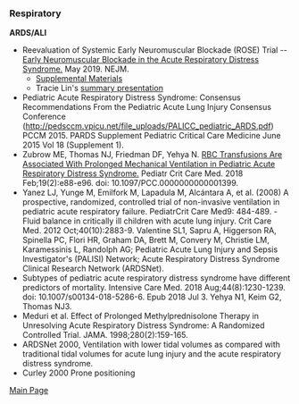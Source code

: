 ### Respiratory

<b>ARDS/ALI</b>
- Reevaluation of Systemic Early Neuromuscular Blockade (ROSE) Trial -- <a href = "ROSE_EarlyNMB_ARDS_NEJMoa1901686.pdf"> Early Neuromuscular Blockade in the Acute Respiratory Distress Syndrome.</a> May 2019. NEJM.
    - <a href="ROSE2019%20-%20Supplement.pdf">Supplemental Materials </a>
    - Tracie Lin's <a href="ROSE_NEJM2019_TLin_190531.pdf"> summary presentation</a>
- Pediatric Acute Respiratory Distress Syndrome: Consensus Recommendations From the Pediatric Acute Lung Injury Consensus Conference (http://pedsccm.vpicu.net/file_uploads/PALICC_pediatric_ARDS.pdf) PCCM 2015.
PARDS Supplement Pediatric Critical Care Medicine June 2015 Vol 18 (Supplement 1).
- Zubrow ME, Thomas NJ, Friedman DF, Yehya N. <a href="https://www.ncbi.nlm.nih.gov/pubmed/29194281">RBC Transfusions Are Associated With Prolonged Mechanical Ventilation in Pediatric Acute Respiratory Distress Syndrome.</a> Pediatr Crit Care Med. 2018 Feb;19(2):e88-e96. doi: 10.1097/PCC.0000000000001399.
- Yanez LJ, Yunge M, Emilfork M, Lapadula M, Alcántara A, et al. (2008) A prospective, randomized, controlled trial of non-invasive ventilation in pediatric acute respiratory failure. PediatrCrit Care Med9: 484-489.
-Fluid balance in critically ill children with acute lung injury. Crit Care Med. 2012 Oct;40(10):2883-9. Valentine SL1, Sapru A, Higgerson RA, Spinella PC, Flori HR, Graham DA, Brett M, Convery M, Christie LM, Karamessinis L, Randolph AG; Pediatric Acute Lung Injury and Sepsis Investigator's (PALISI) Network; Acute Respiratory Distress Syndrome Clinical Research Network (ARDSNet).
- Subtypes of pediatric acute respiratory distress syndrome have different predictors of mortality. Intensive Care Med. 2018 Aug;44(8):1230-1239. doi: 10.1007/s00134-018-5286-6. Epub 2018 Jul 3. Yehya N1, Keim G2, Thomas NJ3.
- Meduri et al. Effect of Prolonged Methylprednisolone Therapy in Unresolving Acute Respiratory Distress Syndrome: A Randomized Controlled Trial. JAMA. 1998;280(2):159-165. 
- ARDSNet 2000, Ventilation with lower tidal volumes as compared with traditional tidal volumes for acute lung injury and the acute respiratory distress syndrome.
- Curley 2000 Prone positioning

<a href = "https://tracielin.github.io/PICU_Resources/index"> Main Page </a>
